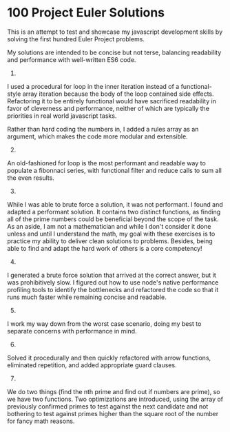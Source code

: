# 100 Project Euler Solutions

This is an attempt to test and showcase my javascript development skills by
solving the first hundred Euler Project problems.

My solutions are intended to be concise but not terse, balancing readability
and performance with well-written ES6 code.

1.

I used a procedural for loop in the inner iteration instead of a functional-style
array iteration because the body of the loop contained side effects.
Refactoring it to be entirely functional would have sacrificed readability in
favor of cleverness and performance, neither of which are typically the priorities
in real world javascript tasks.

Rather than hard coding the numbers in, I added a rules array as an argument,
which makes the code more modular and extensible.

2.

An old-fashioned for loop is the most performant and readable way to populate
a fibonnaci series, with functional filter and reduce calls to sum all the even
results.

3.

While I was able to brute force a solution, it was not performant. I found and
adapted a performant solution. It contains two distinct functions, as finding
all of the prime numbers could be beneficial beyond the scope of the task. As an
aside, I am not a mathematician and while I don't consider it done unless and
until I understand the math, my goal with these exercises is to practice my
ability to deliver clean solutions to problems. Besides, being able to find and
adapt the hard work of others is a core competency!

4.

I generated a brute force solution that arrived at the correct answer, but it was
prohibitively slow. I figured out how to use node's native performance profiling
tools to identify the bottlenecks and refactored the code so that it runs much
faster while remaining concise and readable.

5.

I work my way down from the worst case scenario, doing my best to separate
concerns with performance in mind.

6.

Solved it procedurally and then quickly refactored with arrow functions,
eliminated repetition, and added appropriate guard clauses.

7.

We do two things (find the nth prime and find out if numbers are prime), so we
have two functions. Two optimizations are introduced, using the array of
previously confirmed primes to test against the next candidate and not bothering
to test against primes higher than the square root of the number for fancy math
reasons.
